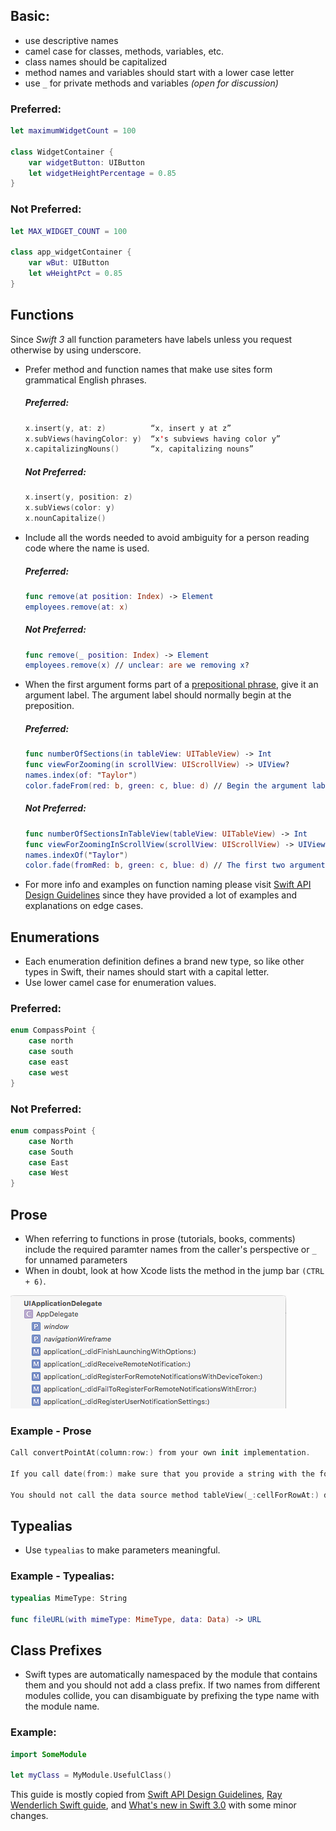## Basic:

* use descriptive names
* camel case for classes, methods, variables, etc.
* class names should be capitalized
* method names and variables should start with a lower case letter
* use `_` for private methods and variables _(open for discussion)_

### Preferred:

```swift
let maximumWidgetCount = 100

class WidgetContainer {
	var widgetButton: UIButton
	let widgetHeightPercentage = 0.85
}
```

### Not Preferred:

```swift
let MAX_WIDGET_COUNT = 100

class app_widgetContainer {
    var wBut: UIButton
    let wHeightPct = 0.85
}
```

## Functions

Since _Swift 3_ all function parameters have labels unless you request otherwise by using underscore.

* Prefer method and function names that make use sites form grammatical English phrases.
    ##### Preferred:
    
    ```swift
    x.insert(y, at: z)          “x, insert y at z”
    x.subViews(havingColor: y)  “x's subviews having color y”
    x.capitalizingNouns()       “x, capitalizing nouns”
    ```
    ##### Not Preferred:
    
    ```swift
    x.insert(y, position: z)
    x.subViews(color: y)
    x.nounCapitalize()
    ```
    
* Include all the words needed to avoid ambiguity for a person reading code where the name is used.
    ##### Preferred:
    
    ```swift
    func remove(at position: Index) -> Element
    employees.remove(at: x)
    ```
    ##### Not Preferred:
    
    ```swift
    func remove(_ position: Index) -> Element
    employees.remove(x) // unclear: are we removing x?
    ```

* When the first argument forms part of a [prepositional phrase][3], give it an argument label. The argument label should normally begin at the preposition.
    ##### Preferred:
    
    ```swift
    func numberOfSections(in tableView: UITableView) -> Int
    func viewForZooming(in scrollView: UIScrollView) -> UIView?
    names.index(of: "Taylor")
    color.fadeFrom(red: b, green: c, blue: d) // Begin the argument label after the preposition, to keep the abstraction clear.
    ```
    ##### Not Preferred:
    
    ```swift
    func numberOfSectionsInTableView(tableView: UITableView) -> Int
    func viewForZoomingInScrollView(scrollView: UIScrollView) -> UIView?
    names.indexOf("Taylor")
    color.fade(fromRed: b, green: c, blue: d) // The first two arguments represent parts of a single abstraction
    ```
* For more info and examples on function naming please visit [Swift API Design Guidelines][2] since they have provided a lot of examples and explanations on edge cases.

## Enumerations

* Each enumeration definition defines a brand new type, so like other types in Swift, their names should start with a capital letter.
* Use lower camel case for enumeration values.

### Preferred:

```swift
enum CompassPoint {
    case north
    case south
    case east
    case west
}
```

### Not Preferred:

```swift
enum compassPoint {
    case North
    case South
    case East
    case West
}
```

## Prose

* When referring to functions in prose (tutorials, books, comments) include the required paramter names from the caller's perspective or `_` for unnamed parameters
* When in doubt, look at how Xcode lists the method in the jump bar `(CTRL + 6)`.

![iOS NAMING - JUMP BAR](/img/xcode_jump_bar.png "iOS xCode jump bar methods naming")

### Example - Prose
```swift
Call convertPointAt(column:row:) from your own init implementation.

If you call date(from:) make sure that you provide a string with the format "yyyy-MM-dd".

You should not call the data source method tableView(_:cellForRowAt:) directly.
```

## Typealias

* Use `typealias` to make parameters meaningful.

### Example - Typealias:

```swift
typealias MimeType: String

func fileURL(with mimeType: MimeType, data: Data) -> URL
```

## Class Prefixes

* Swift types are automatically namespaced by the module that contains them and you should not add a class prefix. If two names from different modules collide, you can disambiguate by prefixing the type name with the module name.

### Example:

```swift
import SomeModule

let myClass = MyModule.UsefulClass()
```

This guide is mostly copied from [Swift API Design Guidelines][2], [Ray Wenderlich Swift guide][1], and [What's new in Swift 3.0][4] with some minor changes.

[1]:    https://github.com/raywenderlich/swift-style-guide#naming
[2]:    https://swift.org/documentation/api-design-guidelines/
[3]:    https://en.wikipedia.org/wiki/Adpositional_phrase#Prepositional_phrases
[4]:    https://www.hackingwithswift.com/swift3
